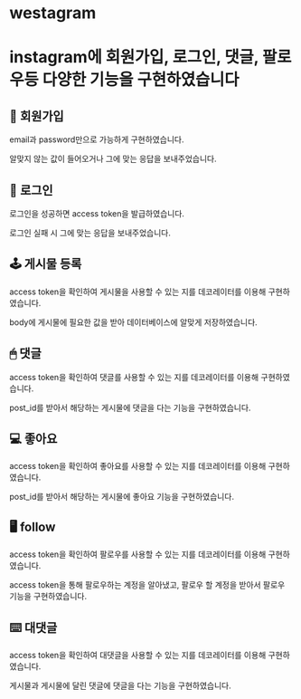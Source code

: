 <h1>westagram<h1>
instagram에 회원가입, 로그인, 댓글, 팔로우등 다양한 기능을 구현하였습니다

<h2>📲 회원가입</h2> 

email과 password만으로 가능하게 구현하였습니다.

알맞지 않는 값이 들어오거나 그에 맞는 응답을 보내주었습니다.


<h2>📱 로그인</h2>

로그인을 성공하면 access token을 발급하였습니다.

로그인 실패 시 그에 맞는 응답을 보내주었습니다.

<h2>🕹 게시물 등록</h2>

access token을 확인하여 게시물을 사용할 수 있는 지를 데코레이터를 이용해 구현하였습니다.

body에 게시물에 필요한 값을 받아 데이터베이스에 알맞게 저장하였습니다.

<h2>🖱 댓글</h2>

access token을 확인하여 댓글를 사용할 수 있는 지를 데코레이터를 이용해 구현하였습니다.

post_id를 받아서 해당하는 게시물에 댓글을 다는 기능을 구현하였습니다.

<h2>💻 좋아요</h2>
access token을 확인하여 좋아요를 사용할 수 있는 지를 데코레이터를 이용해 구현하였습니다.

post_id를 받아서 해당하는 게시물에 좋아요 기능을 구현하였습니다.

<h2>🖥 follow</h2>
access token을 확인하여 팔로우를 사용할 수 있는 지를 데코레이터를 이용해 구현하였습니다.

access token을 통해 팔로우하는 계정을 알아냈고,  팔로우 할 계정을 받아서 팔로우 기능을 구현하였습니다.

<h2>⌨️ 대댓글</h2>
access token을 확인하여 대댓글을 사용할 수 있는 지를 데코레이터를 이용해 구현하였습니다.

게시물과 게시물에 달린 댓글에 댓글을 다는 기능을 구현하였습니다.
